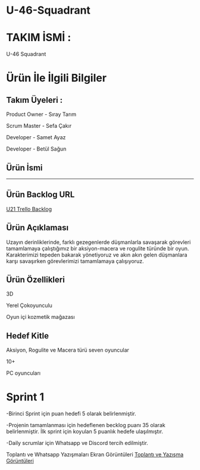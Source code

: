 # U-46-Squadrant

# TAKIM İSMİ :
U-46 Squadrant


# Ürün İle İlgili Bilgiler

## Takım Üyeleri : 
Product Owner - Sıray Tarım 

Scrum Master - Sefa Çakır

Developer - Samet Ayaz 

Developer - Betül Sağun 

## Ürün İsmi
------

## Ürün Backlog URL
[U21 Trello Backlog](https://trello.com/b/b1UZbtqQ/u-46)

## Ürün Açıklaması
Uzayın derinliklerinde, farklı gezegenlerde düşmanlarla savaşarak görevleri tamamlamaya çalıştığımız bir aksiyon-macera ve rogulite türünde bir oyun. Karakterimizi tepeden bakarak yönetiyoruz ve akın akın gelen düşmanlara karşı savaşırken görevlerimizi tamamlamaya çalışıyoruz.

## Ürün Özellikleri
3D

Yerel Çokoyunculu

Oyun içi kozmetik mağazası


## Hedef Kitle
Aksiyon, Rogulite ve Macera türü seven oyuncular

10+

PC oyuncuları



# Sprint 1

-Birinci Sprint için puan hedefi 5 olarak belirlenmiştir.

-Projenin tamamlanması için hedeflenen becklog puanı 35 olarak belirlenmiştir. İlk sprint için koyulan 5 puanlık hedefe ulaşılmıştır.

-Daily scrumlar için Whatsapp ve Discord tercih edilmiştir.

Toplantı ve Whatsapp Yazışmaları Ekran Görüntüleri
[Toplantı ve Yazışma Görüntüleri](https://imgur.com/a/qwpjCDl)

